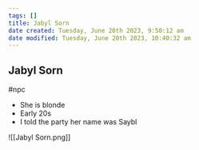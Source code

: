 ```yaml
---
tags: []
title: Jabyl Sorn
date created: Tuesday, June 20th 2023, 9:50:12 am
date modified: Tuesday, June 20th 2023, 10:40:32 am
---
```


## Jabyl Sorn

#npc

- She is blonde
- Early 20s
- I told the party her name was Saybl

![[Jabyl Sorn.png]]

